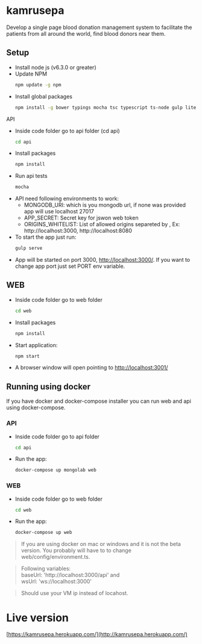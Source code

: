 # kamrusepa
Develop a single page blood donation management system to facilitate the patients from all around the world, find blood donors near them. 

## Setup
 - Install node js (v6.3.0 or greater)
 - Update NPM 
   ```bash
   npm update -g npm
   ```
 - Install global packages 
   ```bash
   npm install -g bower typings mocha tsc typescript ts-node gulp lite-server
   ```
API
 - Inside code folder go to api folder (cd api)
   ```bash
   cd api
   ```
 - Install packages
   ```bash
   npm install
   ```
 - Run api tests
   ```bash
   mocha
   ```
 - API need following environments to work:
    - MONGODB_URI: which is you mongodb url, if none was provided app will use localhost 27017
    -  APP_SECRET: Secret key for jswon web token
    -  ORIGINS_WHITELIST: List of allowed origins separeted by , Ex: http://localhost:3000, http://localhost:8080
 - To start the app just run:
   ```bash
   gulp serve
   ``` 
 - App will be started on port 3000, [http://localhost:3000/](http://localhost:3000/). If you want to change app port just set PORT env variable.

## WEB
 - Inside code folder go to web folder
   ```bash
   cd web
   ```
 - Install packages
   ```bash
   npm install
   ```
 - Start application: 
   ```bash
   npm start
   ``` 
 - A browser window will open pointing to [http://localhost:3001/](http://localhost:3001/)

## Running using docker

If you have docker and docker-compose installer you can run web and api using docker-compose.

### API 

- Inside code folder go to api folder
   ```bash
   cd api
   ```
- Run the app:
   ```bash
   docker-compose up mongolab web
   ```

### WEB 

- Inside code folder go to web folder
   ```bash
   cd web
   ```
- Run the app:
   ```bash
   docker-compose up web
   ```


> If you are using docker on mac or windows and it is not the beta version. You probably will have to to change web/config/environment.ts.

> Following variables:  
>   baseUrl: 'http://localhost:3000/api' and  
>   wsUrl: 'ws://localhost:3000'

> Should use your VM ip instead of locahost. 

# Live version
[https://kamrusepa.herokuapp.com/](http://kamrusepa.herokuapp.com/)
